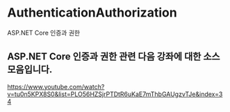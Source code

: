 # AuthenticationAuthorization
ASP.NET Core 인증과 권한


## ASP.NET Core 인증과 권한 관련 다음 강좌에 대한 소스 모음입니다.

https://www.youtube.com/watch?v=tu0n5KPX8S0&list=PLO56HZSjrPTDtR6uKaE7mThbGAUgzvTJe&index=34

